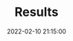 ---
layout: inner
position: left
title: 'Results'
date: 2022-02-10 21:15:00
# categories: development design
# tags: Jekyll Sass Bootstrap
# featured_image: '/img/posts/04_phantom-jekyll-1130x864-2x.png'
# project_link: 'https://github.com/jamigibbs'
# button_icon: 'flask'
# button_text: 'Visit Project'
lead_text: "Sample text for the results to our project."
---